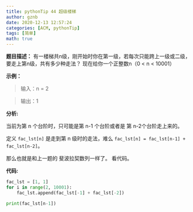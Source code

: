 ```yaml
---
title: pythonTip 44 超级楼梯
author: gznb
date: 2020-12-13 12:57:24
categories: [ACM, pythonTip]
tags: [简单]
math: true
---
```


**题目描述：**
有一楼梯共n级，刚开始时你在第一级，若每次只能跨上一级或二级，要走上第n级，共有多少种走法？ 
现在给你一个正整数n（0  < n < 10001）

**示例：**

> 输入：n = 2

> 输出：1



**分析:**

当前为第 n 个台阶时，只可能是第 n-1 个台阶或者是 第 n-2个台阶走上来的。

定义  `fac_lst[n]` 是走到第 n 级时的走法，难么 `fac_lst[n] = fac_lst[n-1] + fac_lst[n-2]`。

那么也就是和上一题的 斐波拉契数列一样了。 看代码。



**代码:**
```python
fac_lst = [1, 1]
for i in range(2, 10001):
    fac_lst.append(fac_lst[-1] + fac_lst[-2])

print(fac_lst[n-1])
```
